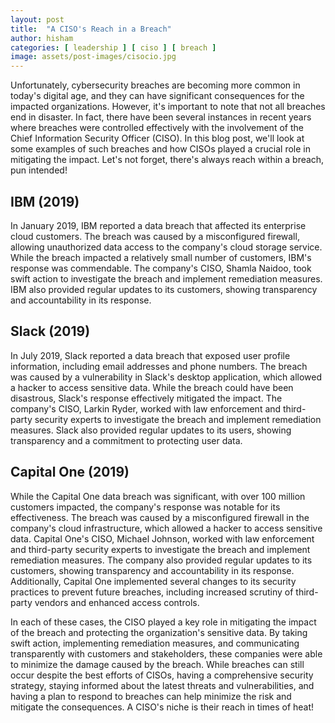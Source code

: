 ```yaml
---
layout: post
title:  "A CISO's Reach in a Breach"
author: hisham
categories: [ leadership ] [ ciso ] [ breach ]
image: assets/post-images/cisocio.jpg
---
```



Unfortunately, cybersecurity breaches are becoming more common in today's digital age, and they can have significant consequences for the impacted organizations. However, it's important to note that not all breaches end in disaster. In fact, there have been several instances in recent years where breaches were controlled effectively with the involvement of the Chief Information Security Officer (CISO). In this blog post, we'll look at some examples of such breaches and how CISOs played a crucial role in mitigating the impact. Let's not forget, there's always reach within a breach, pun intended!

## IBM (2019)
In January 2019, IBM reported a data breach that affected its enterprise cloud customers. The breach was caused by a misconfigured firewall, allowing unauthorized data access to the company's cloud storage service. While the breach impacted a relatively small number of customers, IBM's response was commendable. The company's CISO, Shamla Naidoo, took swift action to investigate the breach and implement remediation measures. IBM also provided regular updates to its customers, showing transparency and accountability in its response.

## Slack (2019)
In July 2019, Slack reported a data breach that exposed user profile information, including email addresses and phone numbers. The breach was caused by a vulnerability in Slack's desktop application, which allowed a hacker to access sensitive data. While the breach could have been disastrous, Slack's response effectively mitigated the impact. The company's CISO, Larkin Ryder, worked with law enforcement and third-party security experts to investigate the breach and implement remediation measures. Slack also provided regular updates to its users, showing transparency and a commitment to protecting user data.

## Capital One (2019)
While the Capital One data breach was significant, with over 100 million customers impacted, the company's response was notable for its effectiveness. The breach was caused by a misconfigured firewall in the company's cloud infrastructure, which allowed a hacker to access sensitive data. Capital One's CISO, Michael Johnson, worked with law enforcement and third-party security experts to investigate the breach and implement remediation measures. The company also provided regular updates to its customers, showing transparency and accountability in its response. Additionally, Capital One implemented several changes to its security practices to prevent future breaches, including increased scrutiny of third-party vendors and enhanced access controls.


In each of these cases, the CISO played a key role in mitigating the impact of the breach and protecting the organization's sensitive data. By taking swift action, implementing remediation measures, and communicating transparently with customers and stakeholders, these companies were able to minimize the damage caused by the breach. While breaches can still occur despite the best efforts of CISOs, having a comprehensive security strategy, staying informed about the latest threats and vulnerabilities, and having a plan to respond to breaches can help minimize the risk and mitigate the consequences. A CISO's niche is their reach in times of heat!
